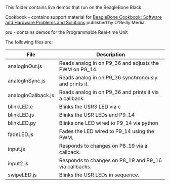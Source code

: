 This folder contains live demos that run on the BeagleBone Black.

Cookbook - contains support material for [BeagleBone Cookbook:
Software and Hardware Problems and Solutions](http:|shop.oreilly.com/product/0636920033899.do) published by  O'Reilly Media.

pru - contains demos for the Programmable Real-time Unit

The following files are:

File                | Description
----                | -----------
analogInOut.js      | Reads analog in on P9_36 and adjusts the PWM on P9_14.
analogInSync.js     | Reads analog in on P9_36 synchronously and prints it.
analogInCallback.js | Reads analog in on P9_36 and prints it via a callback.
blinkLED.c          | Blinks the USR3 LED via c
blinkLED.js         | Blinks the USR LEDs and P9_14
blinkLED.py         | Blinks one LED wired to P9_14 via python
fadeLED.js          | Fades the LED wired to P9_14 using the PWM.
input.js            | Responds to changes on P8_19 via a callback.
input2.js           | Responds to changes on P8_19 and P9_16 via callbacks.
swipeLED.js         | Blinks the USR LEDs in sequence.
